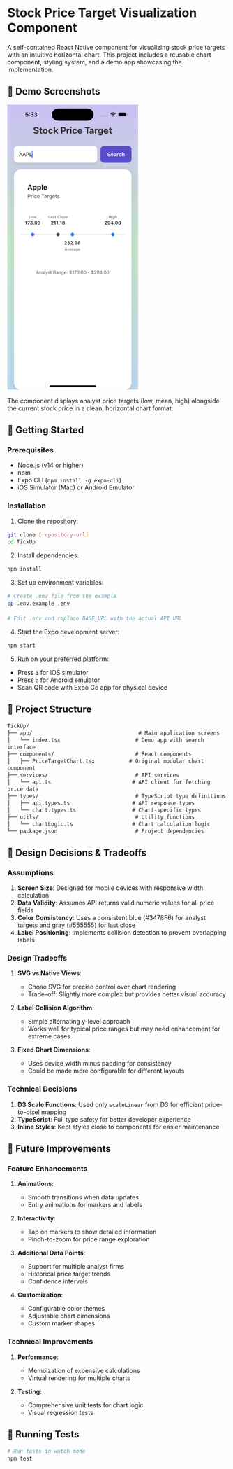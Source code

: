# Stock Price Target Visualization Component

A self-contained React Native component for visualizing stock price targets with an intuitive horizontal chart. This project includes a reusable chart component, styling system, and a demo app showcasing the implementation.

## 📱 Demo Screenshots

<img src="demo.png" alt="Price Target Visualization" width="300">

The component displays analyst price targets (low, mean, high) alongside the current stock price in a clean, horizontal chart format.

## 🚀 Getting Started

### Prerequisites

- Node.js (v14 or higher)
- npm
- Expo CLI (`npm install -g expo-cli`)
- iOS Simulator (Mac) or Android Emulator

### Installation

1. Clone the repository:

```bash
git clone [repository-url]
cd TickUp
```

2. Install dependencies:

```bash
npm install
```

3. Set up environment variables:

```bash
# Create .env file from the example
cp .env.example .env

# Edit .env and replace BASE_URL with the actual API URL


```

4. Start the Expo development server:

```bash
npm start
```

5. Run on your preferred platform:

- Press `i` for iOS simulator
- Press `a` for Android emulator
- Scan QR code with Expo Go app for physical device

## 📁 Project Structure

```
TickUp/
├── app/                                  # Main application screens
│   └── index.tsx                        # Demo app with search interface
├── components/                          # React components
│   ├── PriceTargetChart.tsx           # Original modular chart component
├── services/                            # API services
│   └── api.ts                          # API client for fetching price data
├── types/                               # TypeScript type definitions
│   ├── api.types.ts                    # API response types
│   └── chart.types.ts                  # Chart-specific types
├── utils/                               # Utility functions
│   └── chartLogic.ts                   # Chart calculation logic
└── package.json                         # Project dependencies
```

## 🎨 Design Decisions & Tradeoffs

### Assumptions

1. **Screen Size**: Designed for mobile devices with responsive width calculation
2. **Data Validity**: Assumes API returns valid numeric values for all price fields
3. **Color Consistency**: Uses a consistent blue (#3478F6) for analyst targets and gray (#555555) for last close
4. **Label Positioning**: Implements collision detection to prevent overlapping labels

### Design Tradeoffs

1. **SVG vs Native Views**:

   - Chose SVG for precise control over chart rendering
   - Trade-off: Slightly more complex but provides better visual accuracy

2. **Label Collision Algorithm**:

   - Simple alternating y-level approach
   - Works well for typical price ranges but may need enhancement for extreme cases

3. **Fixed Chart Dimensions**:
   - Uses device width minus padding for consistency
   - Could be made more configurable for different layouts

### Technical Decisions

1. **D3 Scale Functions**: Used only `scaleLinear` from D3 for efficient price-to-pixel mapping
2. **TypeScript**: Full type safety for better developer experience
3. **Inline Styles**: Kept styles close to components for easier maintenance

## 🚧 Future Improvements

### Feature Enhancements

1. **Animations**:

   - Smooth transitions when data updates
   - Entry animations for markers and labels

2. **Interactivity**:

   - Tap on markers to show detailed information
   - Pinch-to-zoom for price range exploration

3. **Additional Data Points**:

   - Support for multiple analyst firms
   - Historical price target trends
   - Confidence intervals

4. **Customization**:
   - Configurable color themes
   - Adjustable chart dimensions
   - Custom marker shapes

### Technical Improvements

1. **Performance**:

   - Memoization of expensive calculations
   - Virtual rendering for multiple charts

2. **Testing**:

   - Comprehensive unit tests for chart logic
   - Visual regression tests

## 🧪 Running Tests

```bash
# Run tests in watch mode
npm test

```
